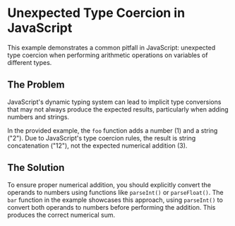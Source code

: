 # Unexpected Type Coercion in JavaScript

This example demonstrates a common pitfall in JavaScript: unexpected type coercion when performing arithmetic operations on variables of different types.

## The Problem
JavaScript's dynamic typing system can lead to implicit type conversions that may not always produce the expected results, particularly when adding numbers and strings.

In the provided example, the `foo` function adds a number (1) and a string ("2"). Due to JavaScript's type coercion rules, the result is string concatenation ("12"), not the expected numerical addition (3).

## The Solution
To ensure proper numerical addition, you should explicitly convert the operands to numbers using functions like `parseInt()` or `parseFloat()`. The `bar` function in the example showcases this approach, using `parseInt()` to convert both operands to numbers before performing the addition. This produces the correct numerical sum.